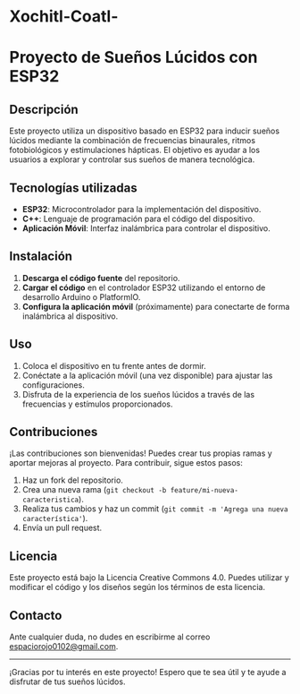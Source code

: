 # Xochitl-Coatl-

# Proyecto de Sueños Lúcidos con ESP32

## Descripción
Este proyecto utiliza un dispositivo basado en ESP32 para inducir sueños lúcidos mediante la combinación de frecuencias binaurales, ritmos fotobiológicos y estimulaciones hápticas. El objetivo es ayudar a los usuarios a explorar y controlar sus sueños de manera tecnológica.

## Tecnologías utilizadas
- **ESP32**: Microcontrolador para la implementación del dispositivo.
- **C++**: Lenguaje de programación para el código del dispositivo.
- **Aplicación Móvil**: Interfaz inalámbrica para controlar el dispositivo.

## Instalación
1. **Descarga el código fuente** del repositorio.
2. **Cargar el código** en el controlador ESP32 utilizando el entorno de desarrollo Arduino o PlatformIO.
3. **Configura la aplicación móvil** (próximamente) para conectarte de forma inalámbrica al dispositivo.

## Uso
1. Coloca el dispositivo en tu frente antes de dormir.
2. Conéctate a la aplicación móvil (una vez disponible) para ajustar las configuraciones.
3. Disfruta de la experiencia de los sueños lúcidos a través de las frecuencias y estímulos proporcionados.

## Contribuciones
¡Las contribuciones son bienvenidas! Puedes crear tus propias ramas y aportar mejoras al proyecto. Para contribuir, sigue estos pasos:
1. Haz un fork del repositorio.
2. Crea una nueva rama (`git checkout -b feature/mi-nueva-caracteristica`).
3. Realiza tus cambios y haz un commit (`git commit -m 'Agrega una nueva característica'`).
4. Envía un pull request.

## Licencia
Este proyecto está bajo la Licencia Creative Commons 4.0. Puedes utilizar y modificar el código y los diseños según los términos de esta licencia.

## Contacto
Ante cualquier duda, no dudes en escribirme al correo [espaciorojo0102@gmail.com](mailto:espaciorojo0102@gmail.com).

---

¡Gracias por tu interés en este proyecto! Espero que te sea útil y te ayude a disfrutar de tus sueños lúcidos.
